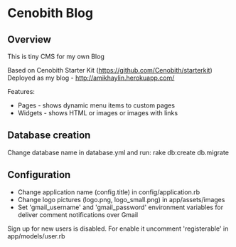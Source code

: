 Cenobith Blog
=============

## Overview

This is tiny CMS for my own Blog

Based on Cenobith Starter Kit (https://github.com/Cenobith/starterkit)
Deployed as my blog - http://amikhaylin.herokuapp.com/

Features:

* Pages - shows dynamic menu items to custom pages
* Widgets - shows HTML or images or images with links

## Database creation

Change database name in database.yml and run: rake db:create db.migrate

## Configuration

* Change application name (config.title) in config/application.rb 
* Change logo pictures (logo.png, logo_small.png) in app/assets/images
* Set 'gmail_username' and 'gmail_password' environment variables for deliver comment notifications over Gmail

Sign up for new users is disabled. For enable it uncomment 'registerable' in app/models/user.rb 




